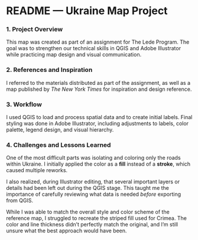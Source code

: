 # README — Ukraine Map Project

### 1. Project Overview

This map was created as part of an assignment for The Lede Program.
The goal was to strengthen our technical skills in QGIS and Adobe Illustrator while practicing map design and visual communication.

### 2. References and Inspiration

I referred to the materials distributed as part of the assignment, as well as a map published by *The New York Times* for inspiration and design reference.

### 3. Workflow

I used QGIS to load and process spatial data and to create initial labels.
Final styling was done in Adobe Illustrator, including adjustments to labels, color palette, legend design, and visual hierarchy.

### 4. Challenges and Lessons Learned

One of the most difficult parts was isolating and coloring only the roads within Ukraine. I initially applied the color as a **fill** instead of a **stroke**, which caused multiple reworks.

I also realized, during Illustrator editing, that several important layers or details had been left out during the QGIS stage. This taught me the importance of carefully reviewing what data is needed *before* exporting from QGIS.

While I was able to match the overall style and color scheme of the reference map, I struggled to recreate the striped fill used for Crimea. The color and line thickness didn’t perfectly match the original, and I’m still unsure what the best approach would have been.
